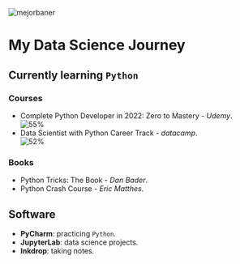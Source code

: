 ![mejorbaner](https://user-images.githubusercontent.com/106767807/171733402-2f997c5d-6137-41d4-9809-b92d11cbfc06.PNG)

# My Data Science Journey

## Currently learning `Python`

### Courses
* Complete Python Developer in 2022: Zero to Mastery - _Udemy_.  
![55%](https://progress-bar.dev/55)
* Data Scientist with Python Career Track - _datacamp_.  
![52%](https://progress-bar.dev/52) 

### Books
* Python Tricks: The Book - _Dan Bader_.
* Python Crash Course - _Eric Matthes_.

## Software
* **PyCharm**: practicing `Python`.
* **JupyterLab**: data science projects.
* **Inkdrop**: taking notes.



